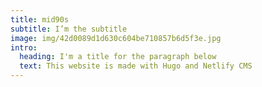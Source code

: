 ```yaml
---
title: mid90s
subtitle: I’m the subtitle
image: img/42d0089d1d630c604be710857b6d5f3e.jpg
intro:
  heading: I'm a title for the paragraph below
  text: This website is made with Hugo and Netlify CMS
---
```


